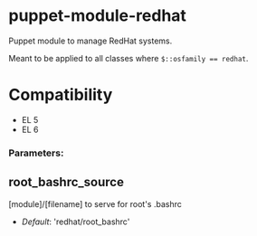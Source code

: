 puppet-module-redhat
===

Puppet module to manage RedHat systems.

Meant to be applied to all classes where `$::osfamily == redhat`.

# Compatibility #

  * EL 5
  * EL 6

### Parameters: ###
root_bashrc_source
------------------
[module]/[filename] to serve for root's .bashrc

- *Default*: 'redhat/root_bashrc'
